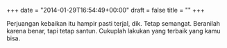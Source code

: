 +++
date = "2014-01-29T16:54:49+00:00"
draft = false
title = ""
+++
<p>Perjuangan kebaikan itu hampir pasti terjal, dik. Tetap semangat. Beranilah karena benar, tapi tetap santun. Cukuplah lakukan yang terbaik yang kamu bisa.</p>